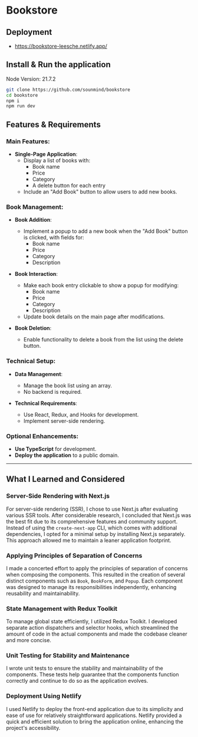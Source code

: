 # Bookstore

## Deployment

- https://bookstore-leesche.netlify.app/

## Install & Run the application

Node Version: 21.7.2

```bash
git clone https://github.com/sounmind/bookstore
cd bookstore
npm i
npm run dev
```

## Features & Requirements

### Main Features:

- **Single-Page Application**:
  - Display a list of books with:
    - Book name
    - Price
    - Category
    - A delete button for each entry
  - Include an "Add Book" button to allow users to add new books.

### Book Management:

- **Book Addition**:

  - Implement a popup to add a new book when the "Add Book" button is clicked, with fields for:
    - Book name
    - Price
    - Category
    - Description

- **Book Interaction**:

  - Make each book entry clickable to show a popup for modifying:
    - Book name
    - Price
    - Category
    - Description
  - Update book details on the main page after modifications.

- **Book Deletion**:
  - Enable functionality to delete a book from the list using the delete button.

### Technical Setup:

- **Data Management**:

  - Manage the book list using an array.
  - No backend is required.

- **Technical Requirements**:
  - Use React, Redux, and Hooks for development.
  - Implement server-side rendering.

### Optional Enhancements:

- **Use TypeScript** for development.
- **Deploy the application** to a public domain.

---

## What I Learned and Considered

### Server-Side Rendering with Next.js

For server-side rendering (SSR), I chose to use Next.js after evaluating various SSR tools. After considerable research, I concluded that Next.js was the best fit due to its comprehensive features and community support. Instead of using the `create-next-app` CLI, which comes with additional dependencies, I opted for a minimal setup by installing Next.js separately. This approach allowed me to maintain a leaner application footprint.

### Applying Principles of Separation of Concerns

I made a concerted effort to apply the principles of separation of concerns when composing the components. This resulted in the creation of several distinct components such as `Book`, `BookForm`, and `Popup`. Each component was designed to manage its responsibilities independently, enhancing reusability and maintainability.

### State Management with Redux Toolkit

To manage global state efficiently, I utilized Redux Toolkit. I developed separate action dispatchers and selector hooks, which streamlined the amount of code in the actual components and made the codebase cleaner and more concise.

### Unit Testing for Stability and Maintenance

I wrote unit tests to ensure the stability and maintainability of the components. These tests help guarantee that the components function correctly and continue to do so as the application evolves.

### Deployment Using Netlify

I used Netlify to deploy the front-end application due to its simplicity and ease of use for relatively straightforward applications. Netlify provided a quick and efficient solution to bring the application online, enhancing the project's accessibility.
